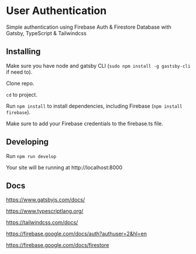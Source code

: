 <h1>User Authentication</h1>
Simple authentication using Firebase Auth & Firestore Database with Gatsby, TypeScript & Tailwindcss

## Installing

Make sure you have node and gatsby CLI (`sudo npm install -g gastsby-cli` if need to).

Clone repo.

`cd` to project.

Run `npm install` to install dependencies, including Firebase (`npm install firebase`).

Make sure to add your Firebase credentials to the firebase.ts file.

## Developing

Run `npm run develop`

Your site will be running at http://localhost:8000

## Docs

https://www.gatsbyjs.com/docs/

https://www.typescriptlang.org/

https://tailwindcss.com/docs/

https://firebase.google.com/docs/auth?authuser=2&hl=en

https://firebase.google.com/docs/firestore
